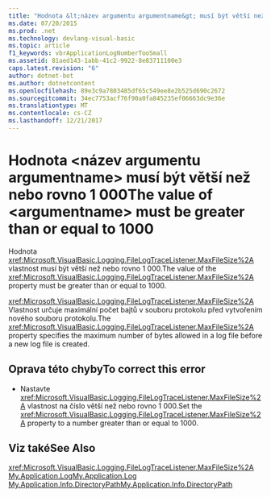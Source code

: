 ```yaml
---
title: "Hodnota &lt;název argumentu argumentname&gt; musí být větší než nebo rovno 1 000"
ms.date: 07/20/2015
ms.prod: .net
ms.technology: devlang-visual-basic
ms.topic: article
f1_keywords: vbrApplicationLogNumberTooSmall
ms.assetid: 81aed143-1abb-41c2-9922-8e83711100e3
caps.latest.revision: "6"
author: dotnet-bot
ms.author: dotnetcontent
ms.openlocfilehash: 89e3c9a7803485df65c549ee8e2b525d690c2672
ms.sourcegitcommit: 34ec7753acf76f90a0fa845235ef06663dc9e36e
ms.translationtype: MT
ms.contentlocale: cs-CZ
ms.lasthandoff: 12/21/2017
---
```

# <a name="the-value-of-ltargumentnamegt-must-be-greater-than-or-equal-to-1000"></a><span data-ttu-id="080be-102">Hodnota &lt;název argumentu argumentname&gt; musí být větší než nebo rovno 1 000</span><span class="sxs-lookup"><span data-stu-id="080be-102">The value of &lt;argumentname&gt; must be greater than or equal to 1000</span></span>
<span data-ttu-id="080be-103">Hodnota <xref:Microsoft.VisualBasic.Logging.FileLogTraceListener.MaxFileSize%2A> vlastnost musí být větší než nebo rovno 1 000.</span><span class="sxs-lookup"><span data-stu-id="080be-103">The value of the <xref:Microsoft.VisualBasic.Logging.FileLogTraceListener.MaxFileSize%2A> property must be greater than or equal to 1000.</span></span>  
  
 <span data-ttu-id="080be-104"><xref:Microsoft.VisualBasic.Logging.FileLogTraceListener.MaxFileSize%2A> Vlastnost určuje maximální počet bajtů v souboru protokolu před vytvořením nového souboru protokolu.</span><span class="sxs-lookup"><span data-stu-id="080be-104">The <xref:Microsoft.VisualBasic.Logging.FileLogTraceListener.MaxFileSize%2A> property specifies the maximum number of bytes allowed in a log file before a new log file is created.</span></span>  
  
## <a name="to-correct-this-error"></a><span data-ttu-id="080be-105">Oprava této chyby</span><span class="sxs-lookup"><span data-stu-id="080be-105">To correct this error</span></span>  
  
-   <span data-ttu-id="080be-106">Nastavte <xref:Microsoft.VisualBasic.Logging.FileLogTraceListener.MaxFileSize%2A> vlastnost na číslo větší než nebo rovno 1 000.</span><span class="sxs-lookup"><span data-stu-id="080be-106">Set the <xref:Microsoft.VisualBasic.Logging.FileLogTraceListener.MaxFileSize%2A> property to a number greater than or equal to 1000.</span></span>  
  
## <a name="see-also"></a><span data-ttu-id="080be-107">Viz také</span><span class="sxs-lookup"><span data-stu-id="080be-107">See Also</span></span>  
 <xref:Microsoft.VisualBasic.Logging.FileLogTraceListener.MaxFileSize%2A>  
 [<span data-ttu-id="080be-108">My.Application.Log</span><span class="sxs-lookup"><span data-stu-id="080be-108">My.Application.Log</span></span>](xref:Microsoft.VisualBasic.ApplicationServices.ApplicationBase.Log)  
 [<span data-ttu-id="080be-109">My.Application.Info.DirectoryPath</span><span class="sxs-lookup"><span data-stu-id="080be-109">My.Application.Info.DirectoryPath</span></span>](xref:Microsoft.VisualBasic.ApplicationServices.ApplicationBase.Log)
